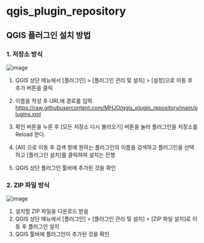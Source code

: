 # qgis_plugin_repository


## QGIS 플러그인 설치 방법

### 1. 저장소 방식
![image](https://github.com/MHJO/qgis_plugin_repository/assets/107253765/660f06cf-67bf-4c21-9faa-5f0863de7613)
1. QGIS 상단 메뉴에서 [플러그인] > [플러그인 관리 및 설치] > [설정]으로 이동 후 추가 버튼을 클릭

2. 이름을 작성 후 URL에 경로를 입력.
   https://raw.githubusercontent.com/MHJO/qgis_plugin_repository/main/plugins.xml

3. 확인 버튼을 누른 후 [모든 저장소 다시 불러오기] 버튼을 눌러 플러그인을 저장소를 Reload 한다.
4. [All] 으로 이동 후 검색 창에 원하는 플러그인의 이름을 검색하고 플러그인을 선택하고 [플러그인 설치]를 클릭하여 설치는 진행
5. QGIS 상단 플러그인 툴바에 추가된 것을 확인


### 2. ZIP 파일 방식
![image](https://github.com/MHJO/qgis_plugin_repository/assets/107253765/39613455-f4a2-4846-bd67-e0c6e966d8b3)

1. 설치할 ZIP 파일을 다운로드 받음
2. QGIS 상단 메뉴에서 [플러그인] > [플러그인 관리 및 설치] > [ZIP 파일 설치]로 이동 후 플러그인 설치
3. QGIS 툴바에 플러그인이 추가된 것을 확인
